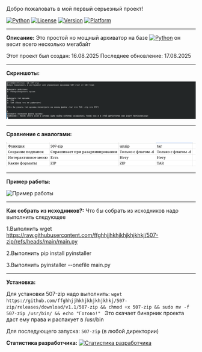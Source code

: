 Добро пожаловать в мой первый серьезный проект!

[![Python](https://img.shields.io/badge/Python-3.9+-blue?logo=python&logoColor=white)](https://www.python.org)
[![License](https://img.shields.io/badge/License-MIT-green)](LICENSE)
[![Version](https://img.shields.io/badge/Version-1.1.0-red)](https://github.com/ffghhjjhkhjkhjkhjkhkj/507-zip/releases)
[![Platform](https://img.shields.io/badge/Platform-Linux-FCC624?logo=linux)](https://linux.org)

-------------------------------------------------------------------------------------------------------
**Описание:**
Это простой но мощный архиватор на базе 
[![Python](https://img.shields.io/badge/Python-3.9+-blue?logo=python&logoColor=white)](https://www.python.org) он весит всего несколько мегабайт

Этот проект был создан: 16.08.2025
Последнее обновление: 17.08.2025

-------------------------------------------------------------------------------------------------------

**Скриншоты:**

![Демонстрация 507-zip](https://raw.githubusercontent.com/ffghhjjhkhjkhjkhjkhkj/507-zip/main/screenshots/изображение.png)

-------------------------------------------------------------------------------------------------------

**Сравнение с аналогами:**

![Таблица](https://raw.githubusercontent.com/ffghhjjhkhjkhjkhjkhkj/507-zip/main/screenshots/Таблица.png)

-------------------------------------------------------------------------------------------------------

**Пример работы:**

![Пример работы](https://raw.githubusercontent.com/ffghhjjhkhjkhjkhjkhkj/507-zip/main/screenshots/output.gif)


-------------------------------------------------------------------------------------------------------

**Как собрать из исходников?:**
Что бы собрать из исходников надо выполнить следующее

1.Выполнить wget https://raw.githubusercontent.com/ffghhjjhkhjkhjkhjkhkj/507-zip/refs/heads/main/main.py

2.Выполнить pip install pyinstaller

3.Выполнить pyinstaller --onefile main.py

-------------------------------------------------------------------------------------------------------

**Установка:**

Для установки 507-zip надо выполнить: `wget https://github.com/ffghhjjhkhjkhjkhjkhkj/507-zip/releases/download/v1.1/507-zip && chmod +x 507-zip && sudo mv -f 507-zip /usr/bin/ && echo "Готово!"
`
Это скачает бинарник проекта даст ему права и распакует в /usr/bin

Для последующего запуска: `507-zip` (в любой директории)


**Статистика разработчика:**
[![Статистика разработчика](https://github-readme-stats.vercel.app/api?username=ffghhjjhkhjkhjkhjkhkj&show_icons=true&theme=radical)](https://github.com/ffghhjjhkhjkhjkhjkhkj)
